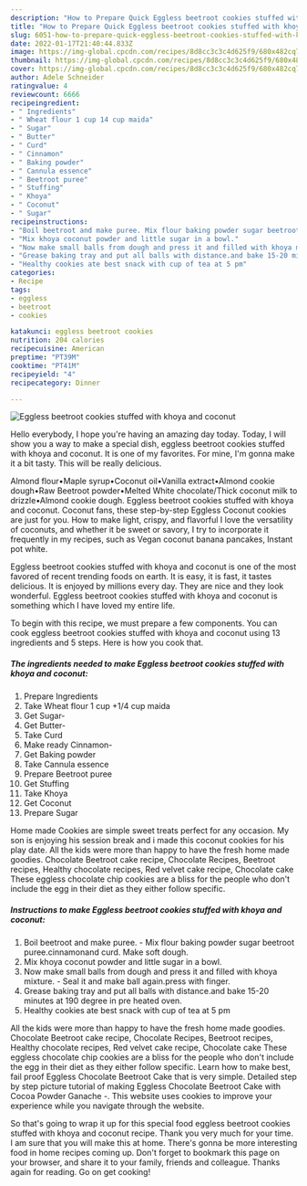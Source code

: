 ```yaml
---
description: "How to Prepare Quick Eggless beetroot cookies stuffed with khoya and coconut"
title: "How to Prepare Quick Eggless beetroot cookies stuffed with khoya and coconut"
slug: 6051-how-to-prepare-quick-eggless-beetroot-cookies-stuffed-with-khoya-and-coconut
date: 2022-01-17T21:40:44.833Z
image: https://img-global.cpcdn.com/recipes/8d8cc3c3c4d625f9/680x482cq70/eggless-beetroot-cookies-stuffed-with-khoya-and-coconut-recipe-main-photo.jpg
thumbnail: https://img-global.cpcdn.com/recipes/8d8cc3c3c4d625f9/680x482cq70/eggless-beetroot-cookies-stuffed-with-khoya-and-coconut-recipe-main-photo.jpg
cover: https://img-global.cpcdn.com/recipes/8d8cc3c3c4d625f9/680x482cq70/eggless-beetroot-cookies-stuffed-with-khoya-and-coconut-recipe-main-photo.jpg
author: Adele Schneider
ratingvalue: 4
reviewcount: 6666
recipeingredient:
- " Ingredients"
- " Wheat flour 1 cup 14 cup maida"
- " Sugar"
- " Butter"
- " Curd"
- " Cinnamon"
- " Baking powder"
- " Cannula essence"
- " Beetroot puree"
- " Stuffing"
- " Khoya"
- " Coconut"
- " Sugar"
recipeinstructions:
- "Boil beetroot and make puree. Mix flour baking powder sugar beetroot puree.cinnamonand curd. Make soft dough."
- "Mix khoya coconut powder and little sugar in a bowl."
- "Now make small balls from dough and press it and filled with khoya mixture. Seal it and make ball again.press with finger."
- "Grease baking tray and put all balls with distance.and bake 15-20 minutes at 190 degree in pre heated oven."
- "Healthy cookies ate best snack with cup of tea at 5 pm"
categories:
- Recipe
tags:
- eggless
- beetroot
- cookies

katakunci: eggless beetroot cookies 
nutrition: 204 calories
recipecuisine: American
preptime: "PT39M"
cooktime: "PT41M"
recipeyield: "4"
recipecategory: Dinner

---
```



![Eggless beetroot cookies stuffed with khoya and coconut](https://img-global.cpcdn.com/recipes/8d8cc3c3c4d625f9/680x482cq70/eggless-beetroot-cookies-stuffed-with-khoya-and-coconut-recipe-main-photo.jpg)

Hello everybody, I hope you're having an amazing day today. Today, I will show you a way to make a special dish, eggless beetroot cookies stuffed with khoya and coconut. It is one of my favorites. For mine, I'm gonna make it a bit tasty. This will be really delicious.

Almond flour•Maple syrup•Coconut oil•Vanilla extract•Almond cookie dough•Raw Beetroot powder•Melted White chocolate/Thick coconut milk to drizzle•Almond cookie dough. Eggless beetroot cookies stuffed with khoya and coconut. Coconut fans, these step-by-step Eggless Coconut cookies are just for you. How to make light, crispy, and flavorful I love the versatility of coconuts, and whether it be sweet or savory, I try to incorporate it frequently in my recipes, such as Vegan coconut banana pancakes, Instant pot white.

Eggless beetroot cookies stuffed with khoya and coconut is one of the most favored of recent trending foods on earth. It is easy, it is fast, it tastes delicious. It is enjoyed by millions every day. They are nice and they look wonderful. Eggless beetroot cookies stuffed with khoya and coconut is something which I have loved my entire life.


To begin with this recipe, we must prepare a few components. You can cook eggless beetroot cookies stuffed with khoya and coconut using 13 ingredients and 5 steps. Here is how you cook that.

<!--inarticleads1-->

##### The ingredients needed to make Eggless beetroot cookies stuffed with khoya and coconut:

1. Prepare  Ingredients
1. Take  Wheat flour 1 cup +1/4 cup maida
1. Get  Sugar-
1. Get  Butter-
1. Take  Curd
1. Make ready  Cinnamon-
1. Get  Baking powder
1. Take  Cannula essence
1. Prepare  Beetroot puree
1. Get  Stuffing
1. Take  Khoya
1. Get  Coconut
1. Prepare  Sugar


Home made Cookies are simple sweet treats perfect for any occasion. My son is enjoying his session break and i made this coconut cookies for his play date. All the kids were more than happy to have the fresh home made goodies. Chocolate Beetroot cake recipe, Chocolate Recipes, Beetroot recipes, Healthy chocolate recipes, Red velvet cake recipe, Chocolate cake These eggless chocolate chip cookies are a bliss for the people who don&#39;t include the egg in their diet as they either follow specific. 

<!--inarticleads2-->

##### Instructions to make Eggless beetroot cookies stuffed with khoya and coconut:

1. Boil beetroot and make puree. - Mix flour baking powder sugar beetroot puree.cinnamonand curd. Make soft dough.
1. Mix khoya coconut powder and little sugar in a bowl.
1. Now make small balls from dough and press it and filled with khoya mixture. - Seal it and make ball again.press with finger.
1. Grease baking tray and put all balls with distance.and bake 15-20 minutes at 190 degree in pre heated oven.
1. Healthy cookies ate best snack with cup of tea at 5 pm


All the kids were more than happy to have the fresh home made goodies. Chocolate Beetroot cake recipe, Chocolate Recipes, Beetroot recipes, Healthy chocolate recipes, Red velvet cake recipe, Chocolate cake These eggless chocolate chip cookies are a bliss for the people who don&#39;t include the egg in their diet as they either follow specific. Learn how to make best, fail proof Eggless Chocolate Beetroot Cake that is very simple. Detailed step by step picture tutorial of making Eggless Chocolate Beetroot Cake with Cocoa Powder Ganache -. This website uses cookies to improve your experience while you navigate through the website. 

So that's going to wrap it up for this special food eggless beetroot cookies stuffed with khoya and coconut recipe. Thank you very much for your time. I am sure that you will make this at home. There's gonna be more interesting food in home recipes coming up. Don't forget to bookmark this page on your browser, and share it to your family, friends and colleague. Thanks again for reading. Go on get cooking!
